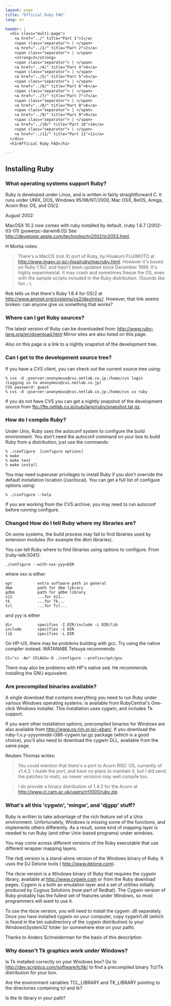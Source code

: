 ```yaml
---
layout: page
title: "Official Ruby FAQ"
lang: en

header: |
  <div class="multi-page">
    <a href="../" title="Part 1">1</a>
    <span class="separator"> | </span>
    <a href="../2/" title="Part 2">2</a>
    <span class="separator"> | </span>
    <strong>3</strong>
    <span class="separator"> | </span>
    <a href="../4/" title="Part 4">4</a>
    <span class="separator"> | </span>
    <a href="../5/" title="Part 5">5</a>
    <span class="separator"> | </span>
    <a href="../6/" title="Part 6">6</a>
    <span class="separator"> | </span>
    <a href="../7/" title="Part 7">7</a>
    <span class="separator"> | </span>
    <a href="../8/" title="Part 8">8</a>
    <span class="separator"> | </span>
    <a href="../9/" title="Part 9">9</a>
    <span class="separator"> | </span>
    <a href="../10/" title="Part 10">10</a>
    <span class="separator"> | </span>
    <a href="../11/" title="Part 11">11</a>
  </div>
  <h1>Official Ruby FAQ</h1>

---
```


## Installing Ruby

### What operating systems support Ruby?

Ruby is developed under Linux, and is written in fairly straightforward C. It runs under UNIX, DOS, Windows 95/98/NT/2000, Mac OSX, BeOS, Amiga, Acorn Risc OS, and OS/2.

August 2002:

MacOSX 10.2 now comes with ruby installed by default. (ruby 1.6.7 (2002-03-01) [powerpc-darwin6.0]) See http://developer.apple.com/technotes/tn2002/tn2053.html.

H Morita notes:

> There's a MacOS (not X) port of Ruby, by Hisakuni FUJIMOTO at http://www.imasy.or.jp/~hisa/ruby/macruby.html. However it's based on Ruby 1.1b7, and hasn't been updated since December 1999. It's highly experimental. It may crash and sometimes freeze the OS, even with the sample scripts included in the Ruby distribution. (Sounds like fun ;-).

Rob tells us that there's Ruby 1.6.4 for OS/2 at http://www.aminet.org/systems/os2/dev/misc/. However, that link seems broken: can anyone give us something that works?

### Where can I get Ruby sources?

The latest version of Ruby can be downloaded from: http://www.ruby-lang.org/en/download.html Mirror sites are also listed on this page.

Also on this page is a link to a nightly snapshot of the development tree.

### Can I get to the development source tree?

If you have a CVS client, you can check out the current source tree using:

    % cvs -d :pserver:anonymous@cvs.netlab.co.jp:/home/cvs login
    (Logging in to anonymous@cvs.netlab.co.jp)
    CVS password: guest
    % cvs -d :pserver:anonymous@cvs.netlab.co.jp:/home/cvs co ruby

If you do not have CVS you can get a nightly snapshot of the development source from ftp://ftp.netlab.co.jp/pub/lang/ruby/snapshot.tar.gz.

### How do I compile Ruby?

Under Unix, Ruby uses the autoconf system to configure the build environment. You don't need the autoconf command on your box to build Ruby from a distribution; just use the commands:

    % ./configure  [configure options]
    % make
    % make test
    % make install

You may need superuser privileges to install Ruby if you don't override the default installation location (/usr/local). You can get a full list of configure options using:

    % ./configure --help

If you are working from the CVS archive, you may need to run autoconf before running configure.

### **Changed** How do I tell Ruby where my libraries are?

On some systems, the build process may fail to find libraries used by extension modules (for example the dbm libraries).

You can tell Ruby where to find libraries using options to configure. From [ruby-talk:5041]:

    ./configure --with-xxx-yyy=DIR

where xxx is either

    opt           extra software path in general
    dbm           path for dbm library
    gdbm          path for gdbm library
    x11           ...for X11..
    tk            ...for Tk...
    tcl           ...for Tcl...

and yyy is either

    dir           specifies -I DIR/include -L DIR/lib
    include       specifies -I DIR
    lib           specifies -L DIR

On HP-UX, there may be problems building with gcc. Try using the native compiler instead. WATANABE Tetsuya recommends:

    CC="cc -Ae" CFLAGS=-O ./configure --prefix=/opt/gnu

There may also be problems with HP's native sed. He recommends installing the GNU equivalent.

### Are precompiled binaries available?

A single download that contains everything you need to run Ruby under various Windows operating systems. is available from RubyCentral's One-click Windows installer. This installation uses cygwin, and includes Tk support.

If you want other installation options, precompiled binaries for Windows are also available from http://www.os.rim.or.jp/~eban/. If you download the ruby-1.x.y-yyyymmdd-i386-cygwin.tar.gz package (which is a good choice), you'll also need to download the cygwin DLL, available from the same page.

Reuben Thomas writes:

> You could mention that there's a port to Acorn RISC OS, currently of v1.4.3. I made the port, and have no plans to maintain it, but I did send the patches to matz, so newer versions may well compile too.

> I do provide a binary distribution of 1.4.3 for the Acorn at http://www.cl.cam.ac.uk/users/rrt1001/ruby.zip.

### What's all this 'cygwin', 'mingw', and 'djgpp' stuff?

Ruby is written to take advantage of the rich feature set of a Unix environment. Unfortunately, Windows is missing some of the functions, and implements others differently. As a result, some kind of mapping layer is needed to run Ruby (and other Unix-based programs) under windows.

You may come across different versions of the Ruby executable that use different wrapper mapping layers.

The rbdj version is a stand-alone version of the Windows binary of Ruby. It uses the DJ Delorie tools ( http://www.delorie.com).

The rbcw version is a Windows binary of Ruby that requires the cygwin library, available at http://www.cygwin.com or from the Ruby download pages. Cygwin is a both an emulation layer and a set of utilities initially produced by Cygnus Solutions (now part of Redhat). The Cygwin version of Ruby probably has the fullest set of features under Windows, so most programmers will want to use it.

To use the rbcw version, you will need to install the cygwin .dll separately. Once you have installed cygwin on your computer, copy cygwin1.dll (which is found in the bin subdirectory of the cygwin distribution) to your Windows\System32 folder (or somewhere else on your path).

Thanks to Anders Schneiderman for the basis of this description

### Why doesn't Tk graphics work under Windows?

Is Tk installed correctly on your Windows box? Go to http://dev.scriptics.com/software/tcltk/ to find a precompiled binary Tcl/Tk distribution for your box.

Are the environment variables TCL_LIBRARY and TK_LIBRARY pointing to the directories containing tcl and tk?

Is the tk library in your path?

